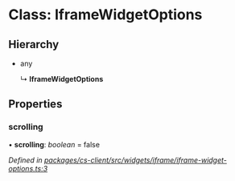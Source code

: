 # Class: IframeWidgetOptions

## Hierarchy

* any

  ↳ **IframeWidgetOptions**

## Properties

###  scrolling

• **scrolling**: *boolean* = false

*Defined in [packages/cs-client/src/widgets/iframe/iframe-widget-options.ts:3](https://github.com/TNOCS/csnext/blob/34474da7/packages/cs-client/src/widgets/iframe/iframe-widget-options.ts#L3)*
